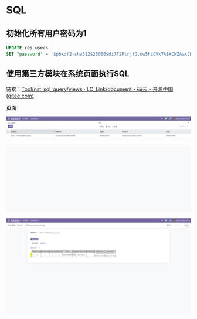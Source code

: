 # SQL

## 初始化所有用户密码为1

```sql
UPDATE res_users 
SET "password" = '$pbkdf2-sha512$25000$di7F2FtrjfG.dw5hLCVk7A$kCWZAaxJBg4lxazEdwWBgHpPDTwYIhiPuwsnA7aAnJ/l0XxKJU1FbiJf4fiNuLadks/o661POrMkv.dksqnrfQ';
```

## 使用第三方模块在系统页面执行SQL

链接：[Tool/nst_sql_query/views · LC_Link/document - 码云 - 开源中国 (gitee.com)](https://gitee.com/LC_Link/document/tree/master/Tool/nst_sql_query)

**页面**

![](assets/2025-10-10-09-18-59-image.png)

![](assets/2025-10-10-09-19-10-image.png)
